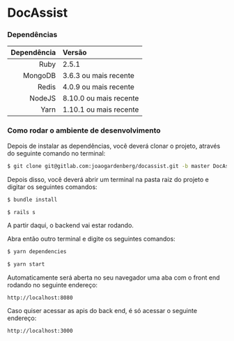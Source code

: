 # DocAssist

### Dependências
| Dependência | Versão                 |
| ----------: | :--------------------- |
|        Ruby | 2.5.1                  |
|     MongoDB | 3.6.3 ou mais recente  |
|       Redis | 4.0.9 ou mais recente  |
|      NodeJS | 8.10.0 ou mais recente |
|        Yarn | 1.10.1 ou mais recente |

### Como rodar o ambiente de desenvolvimento
Depois de instalar as dependências, você deverá clonar o projeto, através do seguinte comando no terminal:

```sh
$ git clone git@gitlab.com:joaogardenberg/docassist.git -b master DocAssist
```

Depois disso, você deverá abrir um terminal na pasta raiz do projeto e digitar os seguintes comandos:

```sh
$ bundle install
```

```sh
$ rails s
```

A partir daqui, o backend vai estar rodando.

Abra então outro terminal e digite os seguintes comandos:

```sh
$ yarn dependencies
```

```sh
$ yarn start
```

Automaticamente será aberta no seu navegador uma aba com o front end rodando no seguinte endereço:

```
http://localhost:8080
```

Caso quiser acessar as apis do back end, é só acessar o seguinte endereço:

```
http://localhost:3000
```
